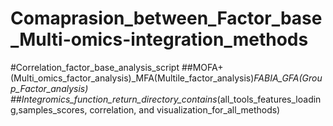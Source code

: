 # Comaprasion_between_Factor_base_Multi-omics-integration_methods

#Correlation_factor_base_analysis_script
##MOFA+(Multi_omics_factor_analysis)_MFA(Multile_factor_analysis)_FABIA_GFA(Group_Factor_analysis)
##Integromics_function_return_directory_contains_(all_tools_features_loading,samples_scores, correlation, and visualization_for_all_methods)
